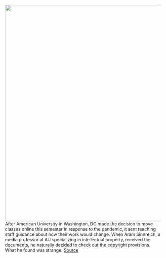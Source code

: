 <img src='https://cdn.vox-cdn.com/thumbor/Cva0MAS8Z5BpAn3u97s57MTJQFg=/0x0:2040x1360/1200x675/filters:focal(857x517:1183x843)/cdn.vox-cdn.com/uploads/chorus_image/image/67231976/acastro_190204_1777_privacy_0001.0.jpg' width='700px' /><br/>
After American University in Washington, DC made the decision to move classes online this semester in response to the pandemic, it sent teaching staff guidance about how their work would change. When Aram Sinnreich, a media professor at AU specializing in intellectual property, received the documents, he naturally decided to check out the copyright provisions. What he found was strange.
<a href='https://www.theverge.com/21373669/recorded-lecture-capture-copyright-universities-coronavirus-fears'> Source <a/>